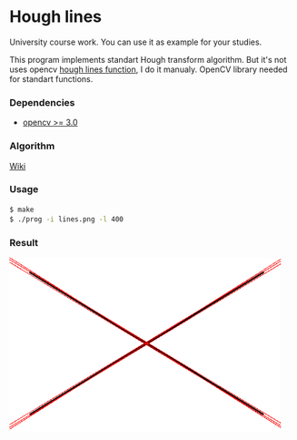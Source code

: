 Hough lines
=====

University course work. You can use it as example for your studies.

This program implements standart Hough transform algorithm. But it's not uses opencv [hough lines function](http://docs.opencv.org/3.0-beta/doc/py_tutorials/py_imgproc/py_houghlines/py_houghlines.html), I do it manualy. OpenCV library needed for standart functions.

### Dependencies

* [opencv >= 3.0](https://github.com/Itseez/opencv)


### Algorithm

[Wiki](https://en.wikipedia.org/wiki/Hough_transform)


### Usage

```bash
$ make
$ ./prog -i lines.png -l 400 
```

### Result

![result](/res.png)

